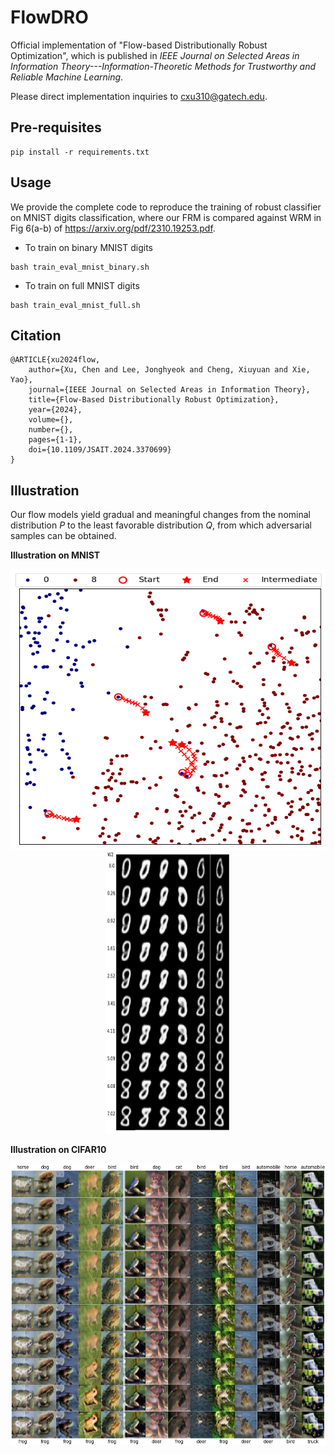 # FlowDRO
Official implementation of "Flow-based Distributionally Robust Optimization", which is published in *IEEE Journal on Selected Areas in Information Theory---Information-Theoretic Methods for Trustworthy and Reliable Machine Learning*.

Please direct implementation inquiries to cxu310@gatech.edu.

## Pre-requisites
```
pip install -r requirements.txt
```

## Usage
We provide the complete code to reproduce the training of robust classifier on MNIST digits classification, where our FRM is compared against WRM in Fig 6(a-b) of https://arxiv.org/pdf/2310.19253.pdf.

* To train on binary MNIST digits
```
bash train_eval_mnist_binary.sh
```

* To train on full MNIST digits
```
bash train_eval_mnist_full.sh
```

## Citation
```
@ARTICLE{xu2024flow,
    author={Xu, Chen and Lee, Jonghyeok and Cheng, Xiuyuan and Xie, Yao},
    journal={IEEE Journal on Selected Areas in Information Theory}, 
    title={Flow-Based Distributionally Robust Optimization}, 
    year={2024},
    volume={},
    number={},
    pages={1-1},
    doi={10.1109/JSAIT.2024.3370699}
}
```

## Illustration

Our flow models yield gradual and meaningful changes from the nominal distribution $P$ to the least favorable distribution $Q$, from which adversarial samples can be obtained.

**Illustration on MNIST**
<p align="center">
  <img src="https://github.com/hamrel-cxu/FlowDRO/blob/main/figs/MNIST_tsne.png" width="600" height="450"/>
  <img src="https://github.com/hamrel-cxu/FlowDRO/blob/main/figs/MNIST_traj.png" width="200"  height="450"/>
</p>

**Illustration on CIFAR10**
<p align="center">
  <img src="https://github.com/hamrel-cxu/FlowDRO/blob/main/figs/Cifar10_traj.png" width="800" height="450" />
</p>